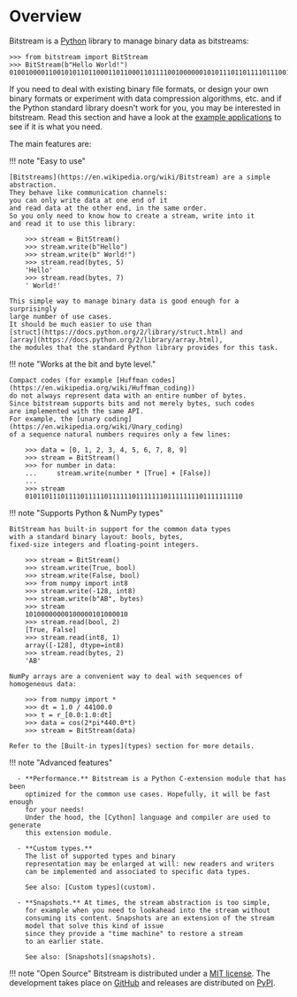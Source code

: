 
Overview
================================================================================

Bitstream is a [Python] library to manage binary data as bitstreams:

    >>> from bitstream import BitStream
    >>> BitStream(b"Hello World!")
    010010000110010101101100011011000110111100100000010101110110111101110010011011000110010000100001

If you need to deal with existing binary file formats,
or design your own binary formats or
experiment with data compression algorithms, etc. 
and if the Python standard library doesn't work for you,
you may be interested in bitstream.
Read this section and have a look at the [example applications](examples) 
to see if it is what you need.


The main features are:

!!! note "Easy to use"

    [Bitstreams](https://en.wikipedia.org/wiki/Bitstream) are a simple abstraction.
    They behave like communication channels: 
    you can only write data at one end of it 
    and read data at the other end, in the same order.
    So you only need to know how to create a stream, write into it
    and read it to use this library:

        >>> stream = BitStream()
        >>> stream.write(b"Hello")
        >>> stream.write(b" World!")
        >>> stream.read(bytes, 5)
        'Hello'
        >>> stream.read(bytes, 7)
        ' World!'

    This simple way to manage binary data is good enough for a surprisingly
    large number of use cases. 
    It should be much easier to use than
    [struct](https://docs.python.org/2/library/struct.html) and 
    [array](https://docs.python.org/2/library/array.html), 
    the modules that the standard Python library provides for this task. 
    

!!! note "Works at the bit and byte level."

    Compact codes (for example [Huffman codes](https://en.wikipedia.org/wiki/Huffman_coding))
    do not always represent data with an entire number of bytes.
    Since bitstream supports bits and not merely bytes, such codes
    are implemented with the same API.
    For example, the [unary coding](https://en.wikipedia.org/wiki/Unary_coding) 
    of a sequence natural numbers requires only a few lines:

        >>> data = [0, 1, 2, 3, 4, 5, 6, 7, 8, 9]
        >>> stream = BitStream()
        >>> for number in data:
        ...     stream.write(number * [True] + [False])
        ... 
        >>> stream
        0101101110111101111101111110111111101111111101111111110



!!! note "Supports Python & NumPy types" 

    BitStream has built-in support for the common data types 
    with a standard binary layout: bools, bytes, 
    fixed-size integers and floating-point integers. 

        >>> stream = BitStream()
        >>> stream.write(True, bool)
        >>> stream.write(False, bool)
        >>> from numpy import int8
        >>> stream.write(-128, int8)
        >>> stream.write(b"AB", bytes)
        >>> stream
        10100000000100000101000010
        >>> stream.read(bool, 2)
        [True, False]
        >>> stream.read(int8, 1)
        array([-128], dtype=int8)
        >>> stream.read(bytes, 2)
        'AB'

    NumPy arrays are a convenient way to deal with sequences of homogeneous data:

        >>> from numpy import *
        >>> dt = 1.0 / 44100.0
        >>> t = r_[0.0:1.0:dt]
        >>> data = cos(2*pi*440.0*t)       
        >>> stream = BitStream(data)

    Refer to the [Built-in types](types) section for more details.


!!! note "Advanced features"

      - **Performance.** Bitstream is a Python C-extension module that has been
        optimized for the common use cases. Hopefully, it will be fast enough 
        for your needs! 
        Under the hood, the [Cython] language and compiler are used to generate 
        this extension module.

      - **Custom types.**
        The list of supported types and binary 
        representation may be enlarged at will: new readers and writers 
        can be implemented and associated to specific data types.

        See also: [Custom types](custom).

      - **Snapshots.** At times, the stream abstraction is too simple,
        for example when you need to lookahead into the stream without
        consuming its content. Snapshots are an extension of the stream
        model that solve this kind of issue
        since they provide a "time machine" to restore a stream 
        to an earlier state.

        See also: [Snapshots](snapshots).

!!! note "Open Source"
    Bitstream  is distributed under a [MIT license]. 
    The development takes place on [GitHub] and 
    releases are distributed on [PyPI].




[Markdown]: http://daringfireball.net/projects/markdown/
[CC-BY-3.0]: http://creativecommons.org/licenses/by/3.0/
[struct]: http://docs.python.org/2/library/struct.html
[Python]: http://www.python.org/
[Cython]: http://www.cython.org
[bitarray]: https://pypi.python.org/pypi/bitarray
[bitstring]: https://code.google.com/p/python-bitstring
[MIT license]: https://github.com/boisgera/bitstream/blob/master/LICENSE.txt
[GitHub]: https://github.com/boisgera/bitstream
[PyPI]: https://pypi.python.org/pypi/bitstream/
